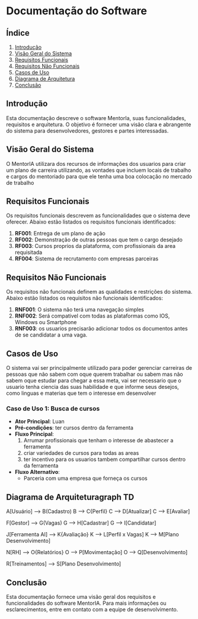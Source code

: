 # Documentação do Software

## Índice 
1. [Introdução](#introdução)
2. [Visão Geral do Sistema](#visão-geral-do-sistema)
3. [Requisitos Funcionais](#requisitos-funcionais)
4. [Requisitos Não Funcionais](#requisitos-não-funcionais)
5. [Casos de Uso](#casos-de-uso)
6. [Diagrama de Arquitetura](#diagrama-de-arquitetura)
7. [Conclusão](#conclusão)

## Introdução
Esta documentação descreve o software MentorIa, suas funcionalidades, requisitos e arquitetura. O objetivo é fornecer uma visão clara e abrangente do sistema para desenvolvedores, gestores e partes interessadas.

## Visão Geral do Sistema
O MentorIA utilizara dos recursos de informações dos usuarios para criar um plano de carreira utilizando, as vontades que incluem locais de trabalho e cargos do mentoriado para que ele tenha uma boa colocação no mercado de trabalho

## Requisitos Funcionais
Os requisitos funcionais descrevem as funcionalidades que o sistema deve oferecer. Abaixo estão listados os requisitos funcionais identificados:

1. **RF001**: Entrega de um plano de ação
2. **RF002**: Demonstração de outras pessoas que tem o cargo desejado
3. **RF003**: Cursos proprios da plataforma, com profissionais da area requisitada
4. **RF004**: Sistema de recrutamento com empresas parceiras

## Requisitos Não Funcionais
Os requisitos não funcionais definem as qualidades e restrições do sistema. Abaixo estão listados os requisitos não funcionais identificados:

1. **RNF001**: O sistema não terá uma navegação simples
2. **RNF002**: Será compativel com todas as plataformas como IOS, Windows ou Smartphone
3. **RNF003**: os usuarios precisarão adicionar todos os documentos antes de se candidatar a uma vaga.


## Casos de Uso
O sistema vai ser principalmente utilizado para poder gerenciar carreiras de pessoas que não sabem com oque querem trabalhar ou sabem mas não sabem oque estudar para chegar a essa meta, vai ser necessario que o usuario tenha ciencia das suas habilidade e que informe seus desejos, como linguas e materias que tem o interesse em desenvolver
### Caso de Uso 1: Busca de cursos
- **Ator Principal**: Luan
- **Pré-condições**: ter cursos dentro da ferramenta
- **Fluxo Principal**:
  1. Arrumar profissionais que tenham o interesse de abastecer a ferramenta
  2. criar variedades de cursos para todas as areas
  3. ter incentivo para os usuarios tambem compartilhar cursos dentro da ferramenta
- **Fluxo Alternativo**:
  - Parceria com uma empresa que forneça os cursos

## Diagrama de Arquiteturagraph TD
A[Usuário] --> B(Cadastro)
B --> C{Perfil}
C --> D[Atualizar]
C --> E[Avaliar]

F[Gestor] --> G(Vagas)
G --> H[Cadastrar]
G --> I[Candidatar]

J[Ferramenta AI] --> K{Avaliação}
K --> L[Perfil x Vagas]
K --> M[Plano Desenvolvimento]

N[RH] --> O{Relatórios}
O --> P[Movimentação]
O --> Q[Desenvolvimento]

R[Treinamentos] --> S[Plano Desenvolvimento]

## Conclusão
Esta documentação fornece uma visão geral dos requisitos e funcionalidades do software MentorIA. Para mais informações ou esclarecimentos, entre em contato com a equipe de desenvolvimento.
